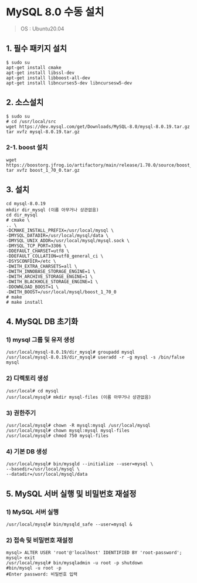 # MySQL 8.0 수동 설치
> OS : Ubuntu20.04
## 1. 필수 패키지 설치
```
$ sudo su
apt-get install cmake
apt-get install libssl-dev
apt-get install libboost-all-dev
apt-get install libncurses5-dev libncursesw5-dev
```
## 2. 소스설치
```
$ sudo su
# cd /usr/local/src
wget https://dev.mysql.com/get/Downloads/MySQL-8.0/mysql-8.0.19.tar.gz
tar xvfz mysql-8.0.19.tar.gz
```
### 2-1. boost 설치
```
wget https://boostorg.jfrog.io/artifactory/main/release/1.70.0/source/boost_1_70_0.tar.gz
tar xvfz boost_1_70_0.tar.gz
```

## 3. 설치
```
cd mysql-8.0.19
mkdir dir_mysql (이름 아무거나 상관없음)
cd dir_mysql
# cmake \
.. \
-DCMAKE_INSTALL_PREFIX=/usr/local/mysql \
-DMYSQL_DATADIR=/usr/local/mysql/data \
-DMYSQL_UNIX_ADDR=/usr/local/mysql/mysql.sock \
-DMYSQL_TCP_PORT=3306 \
-DDEFAULT_CHARSET=utf8 \
-DDEFAULT_COLLATION=utf8_general_ci \
-DSYSCONFDIR=/etc \
-DWITH_EXTRA_CHARSETS=all \
-DWITH_INNOBASE_STORAGE_ENGINE=1 \
-DWITH_ARCHIVE_STORAGE_ENGINE=1 \
-DWITH_BLACKHOLE_STORAGE_ENGINE=1 \
-DDOWNLOAD_BOOST=1 \
-DWITH_BOOST=/usr/local/mysql/boost_1_70_0
# make
# make install
```
## 4. MySQL DB 초기화
### 1) mysql 그룹 및 유저 생성
```
/usr/local/mysql-8.0.19/dir_mysql# groupadd mysql
/usr/local/mysql-8.0.19/dir_mysql# useradd -r -g mysql -s /bin/false mysql
```
### 2) 디렉토리 생성
```
/usr/local# cd mysql
/usr/local/mysql# mkdir mysql-files (이름 아무거나 상관없음)
```
### 3) 권한주기
```
/usr/local/mysql# chown -R mysql:mysql /usr/local/mysql
/usr/local/mysql# chown mysql:mysql mysql-files
/usr/local/mysql# chmod 750 mysql-files
```
### 4) 기본 DB 생성
```
/usr/local/mysql# bin/mysqld --initialize --user=mysql \
--basedir=/usr/local/mysql \
--datadir=/usr/local/mysql/data
```

## 5. MySQL 서버 실행 및 비밀번호 재설정
### 1) MySQL 서버 실행
```
/usr/local/mysql# bin/mysqld_safe --user=mysql &
```
### 2) 접속 및 비밀번호 재설정
```
mysql> ALTER USER 'root'@'localhost' IDENTIFIED BY 'root-password';
mysql> exit
/usr/local/mysql# bin/mysqladmin -u root -p shutdown
#bin/mysql -u root -p
#Enter password: 비밀번호 입력
```
